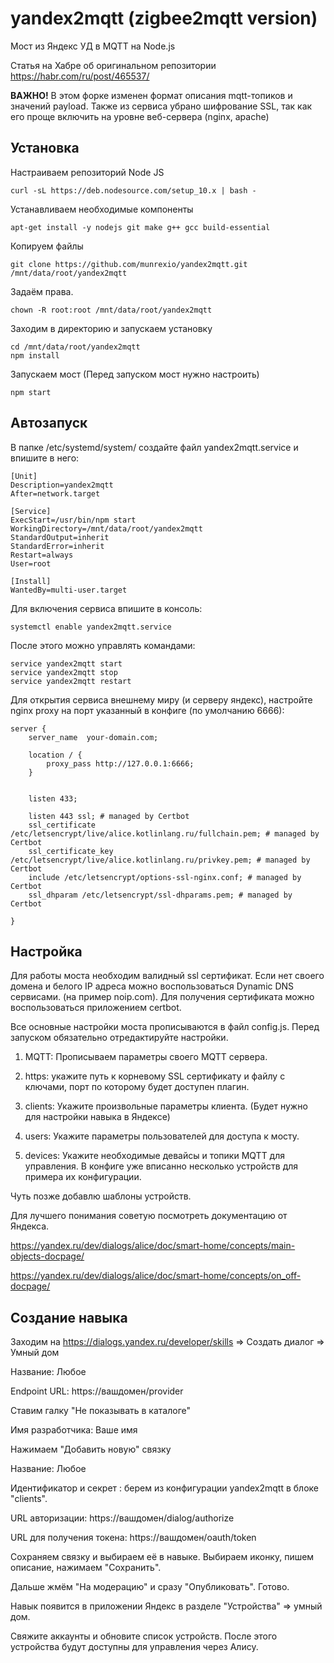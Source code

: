 # yandex2mqtt (zigbee2mqtt version)
Мост из Яндекс УД в MQTT на Node.js 

Статья на Хабре об оригинальном репозитории https://habr.com/ru/post/465537/

**ВАЖНО!** В этом форке изменен формат описания mqtt-топиков и значений payload.
Также из сервиса убрано шифрование SSL, так как его проще включить на уровне веб-сервера (nginx, apache)

## Установка

Настраиваем репозиторий Node JS

```
curl -sL https://deb.nodesource.com/setup_10.x | bash -
```

Устанавливаем необходимые компоненты

```
apt-get install -y nodejs git make g++ gcc build-essential
```

Копируем файлы

```
git clone https://github.com/munrexio/yandex2mqtt.git /mnt/data/root/yandex2mqtt
```

Задаём права.
```
chown -R root:root /mnt/data/root/yandex2mqtt
```

Заходим в директорию и запускаем установку

```
cd /mnt/data/root/yandex2mqtt
npm install
```

Запускаем мост  (Перед запуском мост нужно настроить)

```
npm start
```

## Автозапуск

В папке  /etc/systemd/system/ создайте файл yandex2mqtt.service и впишите в него:

```
[Unit]
Description=yandex2mqtt
After=network.target

[Service]
ExecStart=/usr/bin/npm start
WorkingDirectory=/mnt/data/root/yandex2mqtt
StandardOutput=inherit
StandardError=inherit
Restart=always
User=root

[Install]
WantedBy=multi-user.target
```


Для включения сервиса впишите в консоль:

```
systemctl enable yandex2mqtt.service
```

После этого можно управлять командами:

```
service yandex2mqtt start
service yandex2mqtt stop
service yandex2mqtt restart
```

Для открытия сервиса внешнему миру (и серверу яндекс), настройте nginx proxy на порт указанный в конфиге (по умолчанию 6666):
```
server {
    server_name  your-domain.com;

    location / {
        proxy_pass http://127.0.0.1:6666;
    }


    listen 433;

    listen 443 ssl; # managed by Certbot
    ssl_certificate /etc/letsencrypt/live/alice.kotlinlang.ru/fullchain.pem; # managed by Certbot
    ssl_certificate_key /etc/letsencrypt/live/alice.kotlinlang.ru/privkey.pem; # managed by Certbot
    include /etc/letsencrypt/options-ssl-nginx.conf; # managed by Certbot
    ssl_dhparam /etc/letsencrypt/ssl-dhparams.pem; # managed by Certbot

}

```


## Настройка

Для работы моста необходим валидный ssl сертификат. Если нет своего домена и белого IP адреса можно воспользоваться Dynamic DNS  сервисами. (на пример noip.com). Для получения сертификата можно воспользоваться приложением certbot. 

Все основные настройки моста прописываются в файл config.js. Перед запуском обязательно отредактируйте настройки. 


1) MQTT: Прописываем параметры своего MQTT сервера.

2) https: укажите путь к корневому SSL сертификату и файлу с ключами, порт по которому будет доступен плагин.

3) clients: Укажите произвольные параметры клиента. (Будет нужно для настройки навыка в Яндексе)

4) users: Укажите параметры пользователей для доступа к мосту.

5) devices: Укажите необходимые девайсы и топики MQTT для управления. В конфиге уже вписанно несколько устройств для примера их конфигурации.

Чуть позже добавлю шаблоны устройств. 

Для лучшего понимания советую посмотреть документацию от Яндекса.

https://yandex.ru/dev/dialogs/alice/doc/smart-home/concepts/main-objects-docpage/

https://yandex.ru/dev/dialogs/alice/doc/smart-home/concepts/on_off-docpage/

## Создание навыка

Заходим на https://dialogs.yandex.ru/developer/skills => Создать диалог => Умный дом

Название: Любое

Endpoint URL: https://вашдомен/provider

Ставим галку "Не показывать в каталоге"

Имя разработчика: Ваше имя

Нажимаем "Добавить новую" связку

Название: Любое

Идентификатор  и секрет : берем из конфигурации yandex2mqtt в блоке "clients".

URL авторизации: https://вашдомен/dialog/authorize

URL для получения токена: https://вашдомен/oauth/token

Сохраняем связку и выбираем её в навыке. Выбираем иконку, пишем описание, нажимаем "Сохранить". 

Дальше жмём "На модерацию" и сразу "Опубликовать". Готово. 

Навык появится в приложении Яндекс в разделе "Устройства" => умный дом. 

Свяжите аккаунты и обновите список устройств. После этого устройства будут доступны для управления через Алису. 
